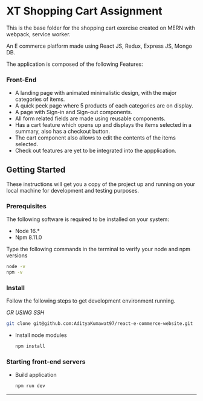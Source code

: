 # XT Shopping Cart Assignment

This is the base folder for the shopping cart exercise created on MERN with webpack, service worker.


An E commerce platform made using React JS, Redux, Express JS, Mongo DB.

The application is composed of the following Features:

### Front-End
* A landing page with animated minimalistic design, with the major categories of items.
* A quick peek page where 5 products of each categories are on display.
* A page with Sign-in and Sign-out components.
* All form related fields are made using reusable components.
* Has a cart feature which opens up and displays the items selected in a summary, also has a checkout button.
* The cart component also allows to edit the contents of the items selected.
* Check out features are yet to be integrated into the appplication. 


## Getting Started

These instructions will get you a copy of the project up and running on your local machine for development and testing purposes.

### Prerequisites

The following software is required to be installed on your system:

* Node 16.*
* Npm 8.11.0

Type the following commands in the terminal to verify your node and npm versions

```bash
node -v
npm -v
```

### Install

Follow the following steps to get development environment running.

   _OR USING SSH_

  ```bash
  git clone git@github.com:AdityaKumawat97/react-e-commerce-website.git
  ```

* Install node modules

   ```bash
   npm install
   ```


### Starting front-end servers

* Build application

  ```bash
  npm run dev
  ```
---
